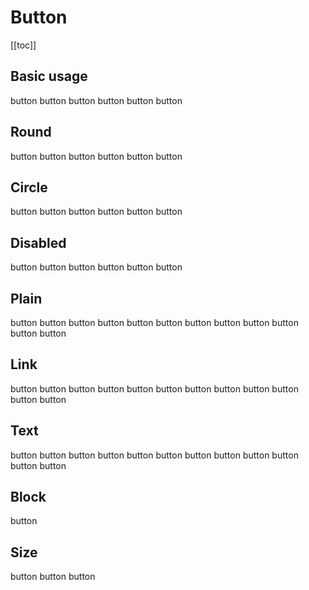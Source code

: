 <script setup>
  import CodeBlock from './../CodeBlock.vue'
  import './../../../src/button'
</script>

# Button

[[toc]]

## Basic usage

<code-block>
  <sky-button>button</sky-button>
  <sky-button type="primary">button</sky-button>
  <sky-button type="success">button</sky-button>
  <sky-button type="warning">button</sky-button>
  <sky-button type="danger">button</sky-button>
  <sky-button type="info">button</sky-button>
</code-block>

## Round

<code-block>
  <sky-button round>button</sky-button>
  <sky-button type="primary" round>button</sky-button>
  <sky-button type="success" round>button</sky-button>
  <sky-button type="warning" round>button</sky-button>
  <sky-button type="danger" round>button</sky-button>
  <sky-button type="info" round>button</sky-button>
</code-block>

## Circle

<code-block>
  <sky-button circle>button</sky-button>
  <sky-button type="primary" circle>button</sky-button>
  <sky-button type="success" circle>button</sky-button>
  <sky-button type="warning" circle>button</sky-button>
  <sky-button type="danger" circle>button</sky-button>
  <sky-button type="info" circle>button</sky-button>
</code-block>

## Disabled

<code-block>
  <sky-button disabled>button</sky-button>
  <sky-button type="primary" disabled>button</sky-button>
  <sky-button type="success" disabled>button</sky-button>
  <sky-button type="warning" disabled>button</sky-button>
  <sky-button type="danger" disabled>button</sky-button>
  <sky-button type="info" disabled>button</sky-button>
</code-block>

## Plain

<code-block>
  <sky-button plain>button</sky-button>
  <sky-button type="primary" plain>button</sky-button>
  <sky-button type="success" plain>button</sky-button>
  <sky-button type="warning" plain>button</sky-button>
  <sky-button type="danger" plain>button</sky-button>
  <sky-button type="info" plain>button</sky-button>
</code-block>

<code-block>
  <sky-button plain disabled>button</sky-button>
  <sky-button type="primary" plain disabled>button</sky-button>
  <sky-button type="success" plain disabled>button</sky-button>
  <sky-button type="warning" plain disabled>button</sky-button>
  <sky-button type="danger" plain disabled>button</sky-button>
  <sky-button type="info" plain disabled>button</sky-button>
</code-block>

## Link

<code-block>
  <sky-button link>button</sky-button>
  <sky-button type="primary" link>button</sky-button>
  <sky-button type="success" link>button</sky-button>
  <sky-button type="warning" link>button</sky-button>
  <sky-button type="danger" link>button</sky-button>
  <sky-button type="info" link>button</sky-button>
</code-block>

<code-block>
  <sky-button link disabled>button</sky-button>
  <sky-button type="primary" link disabled>button</sky-button>
  <sky-button type="success" link disabled>button</sky-button>
  <sky-button type="warning" link disabled>button</sky-button>
  <sky-button type="danger" link disabled>button</sky-button>
  <sky-button type="info" link disabled>button</sky-button>
</code-block>

## Text

<code-block>
  <sky-button text>button</sky-button>
  <sky-button type="primary" text>button</sky-button>
  <sky-button type="success" text>button</sky-button>
  <sky-button type="warning" text>button</sky-button>
  <sky-button type="danger" text>button</sky-button>
  <sky-button type="info" text>button</sky-button>
</code-block>

<code-block>
  <sky-button text disabled>button</sky-button>
  <sky-button type="primary" text disabled>button</sky-button>
  <sky-button type="success" text disabled>button</sky-button>
  <sky-button type="warning" text disabled>button</sky-button>
  <sky-button type="danger" text disabled>button</sky-button>
  <sky-button type="info" text disabled>button</sky-button>
</code-block>

## Block

<code-block>
  <sky-button block>button</sky-button>
</code-block>

## Size

<code-block>
  <sky-button size="large">button</sky-button>
  <sky-button>button</sky-button>
  <sky-button size="small">button</sky-button>
</code-block>
